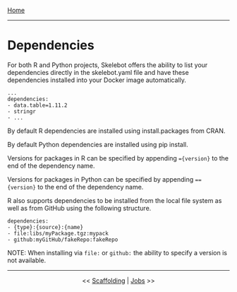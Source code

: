 [Home](index.md)

---

# Dependencies

For both R and Python projects, Skelebot offers the ability to list your dependencies directly in the skelebot.yaml file and have these dependencies installed into your Docker image automatically.

```
...
dependencies:
- data.table=1.11.2
- stringr
- ...
```

By default R dependencies are installed using install.packages from CRAN.

By default Python dependencies are installed using pip install.

Versions for packages in R can be specified by appending `={version}` to the end of the dependency name.

Versions for packages in Python can be specified by appending `=={version}` to the end of the dependency name.

R also supports dependencies to be installed from the local file system as well as from GitHub using the following structure.

```
dependencies:
- {type}:{source}:{name}
- file:libs/myPackage.tgz:mypack
- github:myGitHub/fakeRepo:fakeRepo
```

NOTE: When installing via `file:` or `github:` the ability to specify a version is not available.

---

<center><< <a href="scaffolding.html">Scaffolding</a>  |  <a href="jobs.html">Jobs</a> >></center>
